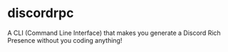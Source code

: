 # discordrpc
A CLI (Command Line Interface) that makes you generate a Discord Rich Presence without you coding anything!
